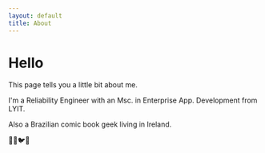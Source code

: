```yaml
---
layout: default
title: About
---
```

# Hello

This page tells you a little bit about me.

I'm a Reliability Engineer with an Msc. in Enterprise App. Development from LYIT.

Also a Brazilian comic book geek living in Ireland.

🐤🐥🐦🐣

